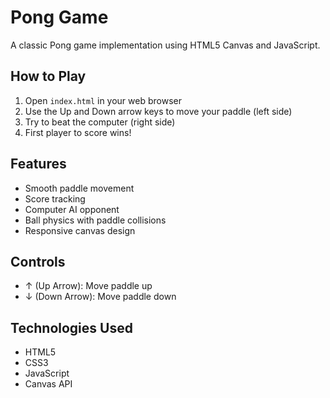 # Pong Game

A classic Pong game implementation using HTML5 Canvas and JavaScript.

## How to Play

1. Open `index.html` in your web browser
2. Use the Up and Down arrow keys to move your paddle (left side)
3. Try to beat the computer (right side)
4. First player to score wins!

## Features

- Smooth paddle movement
- Score tracking
- Computer AI opponent
- Ball physics with paddle collisions
- Responsive canvas design

## Controls

- ↑ (Up Arrow): Move paddle up
- ↓ (Down Arrow): Move paddle down

## Technologies Used

- HTML5
- CSS3
- JavaScript
- Canvas API 
